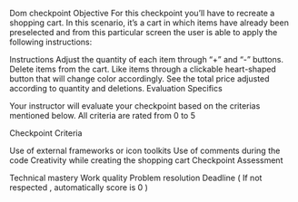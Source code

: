 Dom checkpoint Objective
For this checkpoint you’ll have to recreate a shopping cart. In this scenario, it’s a cart in which items have already been preselected and from this particular screen the user is able to apply the following instructions:

Instructions
Adjust the quantity of each item through  “+” and “-” buttons.
Delete items from the cart.
Like items through a clickable heart-shaped button that will change color accordingly.
See the total price adjusted according to quantity and deletions.
Evaluation Specifics

Your instructor will evaluate your checkpoint based on the criterias mentioned below. All criteria are rated from 0 to 5

 Checkpoint Criteria

Use of external frameworks or icon toolkits
Use of comments during the code
Creativity while creating the shopping cart
Checkpoint Assessment

Technical mastery
Work quality
Problem resolution
Deadline ( If not respected , automatically score is 0 )
